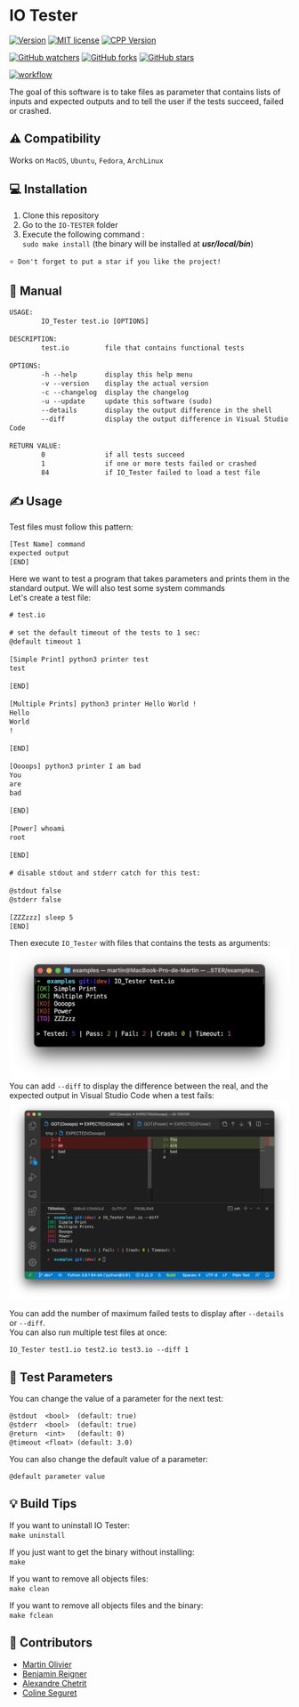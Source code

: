 # IO Tester
[![Version](https://img.shields.io/badge/IO_Tester-v1.9.0-blue.svg)](https://github.com/martin-olivier/IO-TESTER/releases/tag/v1.9.0)
[![MIT license](https://img.shields.io/badge/License-MIT-orange.svg)](https://github.com/martin-olivier/IO-TESTER/blob/main/LICENSE)
[![CPP Version](https://img.shields.io/badge/C++-17-darkgreen.svg)](https://isocpp.org/)

[![GitHub watchers](https://img.shields.io/github/watchers/martin-olivier/IO-TESTER?style=social)](https://github.com/martin-olivier/IO-TESTER/watchers/)
[![GitHub forks](https://img.shields.io/github/forks/martin-olivier/IO-TESTER?style=social)](https://github.com/martin-olivier/IO-TESTER/network/members/)
[![GitHub stars](https://img.shields.io/github/stars/martin-olivier/IO-TESTER?style=social)](https://github.com/martin-olivier/IO-TESTER/stargazers/)

[![workflow](https://github.com/martin-olivier/IO-TESTER/actions/workflows/CI.yml/badge.svg)](https://github.com/martin-olivier/IO-TESTER/actions/workflows/CI.yml)

The goal of this software is to take files as parameter that contains lists of inputs and expected outputs and to tell the user if the tests succeed, failed or crashed.

## ⚠️ Compatibility
Works on `MacOS`, `Ubuntu`, `Fedora`, `ArchLinux`

## 💻 Installation

1. Clone this repository
2. Go to the `IO-TESTER` folder
3. Execute the following command :  
   `sudo make install` (the binary will be installed at ***usr/local/bin***)

`⭐ Don't forget to put a star if you like the project!`

## 📒 Manual

```
USAGE:
        IO_Tester test.io [OPTIONS]

DESCRIPTION:
        test.io         file that contains functional tests

OPTIONS:
        -h --help       display this help menu
        -v --version    display the actual version
        -c --changelog  display the changelog
        -u --update     update this software (sudo)
        --details       display the output difference in the shell
        --diff          display the output difference in Visual Studio Code

RETURN VALUE:
        0               if all tests succeed
        1               if one or more tests failed or crashed
        84              if IO_Tester failed to load a test file
```

## ✍️ Usage

Test files must follow this pattern:
```
[Test Name] command
expected output
[END]
```

Here we want to test a program that takes parameters and prints them in the standard output. We will also test some system commands  
Let's create a test file:

```
# test.io

# set the default timeout of the tests to 1 sec:
@default timeout 1

[Simple Print] python3 printer test
test

[END]

[Multiple Prints] python3 printer Hello World !
Hello
World
!

[END]

[Oooops] python3 printer I am bad
You
are
bad

[END]

[Power] whoami
root

[END]

# disable stdout and stderr catch for this test:

@stdout false
@stderr false

[ZZZzzz] sleep 5
[END]
```

Then execute `IO_Tester` with files that contains the tests as arguments:
![example_details](https://github.com/martin-olivier/IO-TESTER/blob/main/.github/example_details.png?raw=true)  
You can add `--diff` to display the difference between the real, and the expected output in Visual Studio Code when a test fails:
![example_diff](https://github.com/martin-olivier/IO-TESTER/blob/main/.github/example_diff.png?raw=true)  

You can add the number of maximum failed tests to display after `--details` or `--diff`.  
You can also run multiple test files at once:
```
IO_Tester test1.io test2.io test3.io --diff 1
```

## 💬 Test Parameters
You can change the value of a parameter for the next test:
```
@stdout  <bool>  (default: true)
@stderr  <bool>  (default: true)
@return  <int>   (default: 0)
@timeout <float> (default: 3.0)
```
You can also change the default value of a parameter:
```
@default parameter value
```

## 💡 Build Tips
If you want to uninstall IO Tester:  
`make uninstall`  

If you just want to get the binary without installing:  
`make`  

If you want to remove all objects files:  
`make clean`  

If you want to remove all objects files and the binary:  
`make fclean`  

## 👤 Contributors

 - [Martin Olivier](https://github.com/martin-olivier)
 - [Benjamin Reigner](https://github.com/Breigner01)
 - [Alexandre Chetrit](https://github.com/chetrit)
 - [Coline Seguret](https://github.com/Cleopha)
